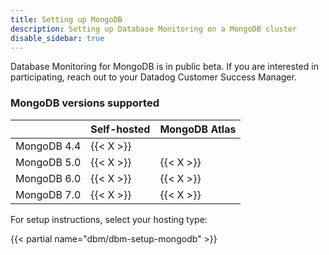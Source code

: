 ```yaml
---
title: Setting up MongoDB
description: Setting up Database Monitoring on a MongoDB cluster
disable_sidebar: true
---
```


<div class="alert alert-info">Database Monitoring for MongoDB is in public beta. If you are interested in participating, reach out to your Datadog Customer Success Manager.</div>

### MongoDB versions supported

|             | Self-hosted | MongoDB Atlas |
|-------------|-------------|---------------|
| MongoDB 4.4 | {{< X >}}   |               |
| MongoDB 5.0 | {{< X >}}   | {{< X >}}     |
| MongoDB 6.0 | {{< X >}}   | {{< X >}}     |
| MongoDB 7.0 | {{< X >}}   | {{< X >}}     |

For setup instructions, select your hosting type:

{{< partial name="dbm/dbm-setup-mongodb" >}}

